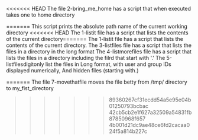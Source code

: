 <<<<<<< HEAD
The file 2-bring_me_home has a script that when executed takes one to home directory

=======
This script prints the absolute path name of the current working directory
<<<<<<< HEAD
The 1-listit file has a script that lists the contents of the current directory=======
The 1-listit file has a script that lists the contents of the current directory.
The 3-listfiles file has a script that lists the files in a directory in the long format
The 4-listmorefiles file has a script that lists the files in a directory including the filrd that start with '.'
The 5-listfilesdigitonly list the files in Long format, with user and group IDs displayed numerically, And hidden files (starting with.)

=======
The file 7-movethatfile moves the file betty from /tmp/ directory to my_fist_directory
>>>>>>> 89360267cf31ecdd54a5e95e04b01250793bcbac
>>>>>>> 42cb5cb2e1f627a32509a54831fb87850968f657
>>>>>>> 4b001d21dc9ae48ce6fd2cacaa024f5a814b227c
